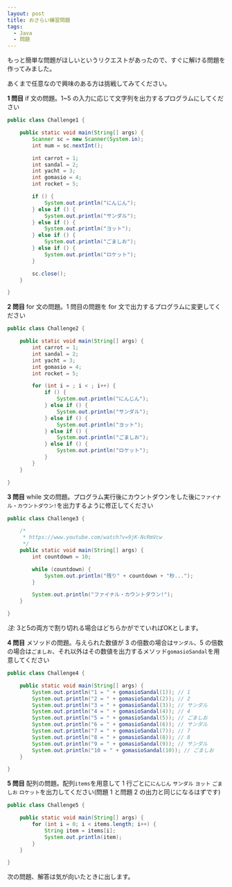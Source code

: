 ```yaml
---
layout: post
title: おさらい練習問題
tags:
  - Java
  - 問題
---
```


もっと簡単な問題がほしいというリクエストがあったので、すぐに解ける問題を作ってみました。

あくまで任意なので興味のある方は挑戦してみてください。

**1 問目** if 文の問題。1~5 の入力に応じて文字列を出力するプログラムにしてください

```java
public class Challenge1 {

	public static void main(String[] args) {
		Scanner sc = new Scanner(System.in);
		int num = sc.nextInt();

		int carrot = 1;
		int sandal = 2;
		int yacht = 3;
		int gomasio = 4;
		int rocket = 5;

		if () {
			System.out.println("にんじん");
		} else if () {
			System.out.println("サンダル");
		} else if () {
			System.out.println("ヨット");
		} else if () {
			System.out.println("ごましお");
		} else if () {
			System.out.println("ロケット");
		}

		sc.close();
	}

}
```

**2 問目** for 文の問題。1 問目の問題を for 文で出力するプログラムに変更してください

```java
public class Challenge2 {

	public static void main(String[] args) {
		int carrot = 1;
		int sandal = 2;
		int yacht = 3;
		int gomasio = 4;
		int rocket = 5;

		for (int i = ; i < ; i++) {
			if () {
				System.out.println("にんじん");
			} else if () {
				System.out.println("サンダル");
			} else if () {
				System.out.println("ヨット");
			} else if () {
				System.out.println("ごましお");
			} else if () {
				System.out.println("ロケット");
			}
		}
	}

}
```

**3 問目** while 文の問題。プログラム実行後にカウントダウンをした後に`ファイナル・カウントダウン!`を出力するように修正してください

```java
public class Challenge3 {

	/*
	 * https://www.youtube.com/watch?v=9jK-NcRmVcw
	 */
	public static void main(String[] args) {
		int countdown = 10;

		while (countdown) {
			System.out.println("残り" + countdown + "秒...");
		}

		System.out.println("ファイナル・カウントダウン!");
	}

}
```

*注:* 3と5の両方で割り切れる場合はどちらかがでていればOKとします。

**4 問目** メソッドの問題。与えられた数値が 3 の倍数の場合は`サンダル`、5 の倍数の場合は`ごましお`、それ以外はその数値を出力するメソッド`gomasioSandal`を用意してください

```java
public class Challenge4 {

	public static void main(String[] args) {
		System.out.println("1 = " + gomasioSandal(1)); // 1
		System.out.println("2 = " + gomasioSandal(2)); // 2
		System.out.println("3 = " + gomasioSandal(3)); // サンダル
		System.out.println("4 = " + gomasioSandal(4)); // 4
		System.out.println("5 = " + gomasioSandal(5)); // ごましお
		System.out.println("6 = " + gomasioSandal(6)); // サンダル
		System.out.println("7 = " + gomasioSandal(7)); // 7
		System.out.println("8 = " + gomasioSandal(8)); // 8
		System.out.println("9 = " + gomasioSandal(9)); // サンダル
		System.out.println("10 = " + gomasioSandal(10)); // ごましお
	}

}
```

**5 問目** 配列の問題。配列`items`を用意して 1 行ごとに`にんじん` `サンダル` `ヨット` `ごましお` `ロケット`を出力してください(問題 1 と問題 2 の出力と同じになるはずです)

```java
public class Challenge5 {

	public static void main(String[] args) {
		for (int i = 0; i < items.length; i++) {
			String item = items[i];
			System.out.println(item);
		}
	}

}
```

次の問題、解答は気が向いたときに出します。
